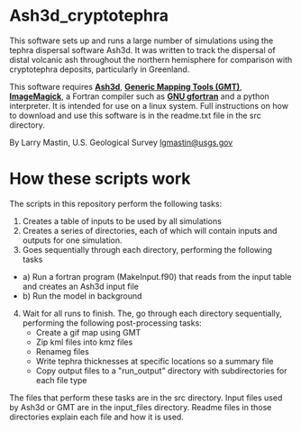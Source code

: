 # Ash3d_cryptotephra
This software sets up and runs a large number of simulations using the tephra dispersal software Ash3d.  It was written to track the dispersal of distal volcanic ash throughout the northern hemisphere for comparison with cryptotephra deposits, particularly in Greenland.  

This software requires **[Ash3d](https://github.com/hshwaiger-usgs/Ash3d)**, **[Generic Mapping Tools (GMT)](https://www.generic-mapping-tools.org/)**, **[ImageMagick](https://imagemagick.org/index.php)**, a Fortran compiler such as **[GNU gfortran](https://gcc.gnu.org/fortran/)** and a python interpreter.  It is intended for use on a linux system.  Full instructions on how to download and use this software is in the readme.txt file in the src directory.

By Larry Mastin, U.S. Geological Survey <lgmastin@usgs.gov>

# How these scripts work

The scripts in this repository perform the following tasks:  

1. Creates a table of inputs to be used by all simulations
2. Creates a series of directories, each of which will contain inputs and outputs for one simulation.
3. Goes sequentially through each directory, performing the following tasks
  - a) Run a fortran program (MakeInput.f90) that reads from the input table and creates an Ash3d input file
  - b) Run the model in background
4. Wait for all runs to finish.  The, go through each directory sequentially, performing the following post-processing tasks:
   - Create a gif map using GMT
   - Zip kml files into kmz files
   - Renameg files
   - Write tephra thicknesses at specific locations so a summary file
   - Copy output files to a "run_output" directory with subdirectories for each file type

The files that perform these tasks are in the src directory.  Input files used by Ash3d or GMT are in the input_files directory.  Readme files in those directories explain each file and how it is used.  

